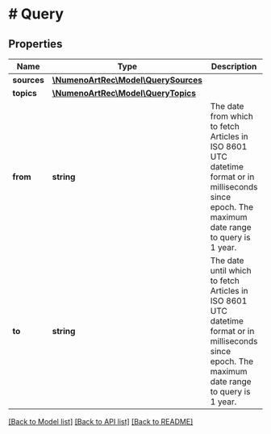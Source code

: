 # # Query

## Properties

| Name        | Type                                                    | Description                                                                                                                                       | Notes      |
| ----------- | ------------------------------------------------------- | ------------------------------------------------------------------------------------------------------------------------------------------------- | ---------- |
| **sources** | [**\NumenoArtRec\Model\QuerySources**](QuerySources.md) |                                                                                                                                                   | [optional] |
| **topics**  | [**\NumenoArtRec\Model\QueryTopics**](QueryTopics.md)   |                                                                                                                                                   | [optional] |
| **from**    | **string**                                              | The date from which to fetch Articles in ISO 8601 UTC datetime format or in milliseconds since epoch. The maximum date range to query is 1 year.  | [optional] |
| **to**      | **string**                                              | The date until which to fetch Articles in ISO 8601 UTC datetime format or in milliseconds since epoch. The maximum date range to query is 1 year. | [optional] |

[[Back to Model list]](../../README.md#models) [[Back to API list]](../../README.md#endpoints) [[Back to README]](../../README.md)
